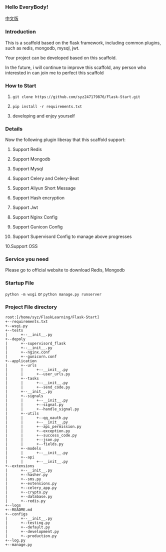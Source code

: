 ### Hello EveryBody!

[中文版](https://github.com/syz247179876/Flask-Scaffold/blob/main/README_CN.md)

### Introduction

This is a scaffold based on the flask framework, including common plugins, such as redis, mongodb, mysql, jwt. 

Your project can be developed based on this scaffold.

In the future, i will continue to improve this scaffold, any person who interested in can join me to perfect this scaffold 


### How to Start

1. `git clone https://github.com/syz247179876/Flask-Start.git`

2. `pip install -r requirements.txt`

3. developing and enjoy yourself

### Details

Now the following plugin liberay that this scaffold support:

1. Support Redis

2. Support Mongodb

3. Support Mysql

3. Support Celery and Celery-Beat

4. Support Aliyun Short Message

5. Support Hash encryption

6. Support Jwt

7. Support Nginx Config

8. Support Gunicon Config

9. Support Supervisord Config to manage above progresses

10.Support OSS

### Service you need

Please go to official website to download Redis, Mongodb

### Startup File

`python -m wsgi` or `python manage.py runserver`

### Project File directory

```shell
root:[/home/syz/FlaskLearning/Flask-Start]
+--requirements.txt
+--wsgi.py
+--tests
|      +--__init__.py
+--depoly
|      +--supervisord_flask
|      +--__init__.py
|      +--nginx.conf
|      +--gunicorn.conf
+--application
|      +--urls
|      |      +--__init__.py
|      |      +--user_urls.py
|      +--tasks
|      |      +--__init__.py
|      |      +--send_code.py
|      +--__init__.py
|      +--signals
|      |      +--__init__.py
|      |      +--signal.py
|      |      +--handle_signal.py
|      +--utils
|      |      +--qq_oauth.py
|      |      +--__init__.py
|      |      +--api_permission.py
|      |      +--exception.py
|      |      +--success_code.py
|      |      +--json.py
|      |      +--fields.py
|      +--models
|      |      +--__init__.py
|      +--api
|      |      +--__init__.py
+--extensions
|      +--__init__.py
|      +--hasher.py
|      +--sms.py
|      +--extensions.py
|      +--celery_app.py
|      +--crypto.py
|      +--database.py
|      +--redis.py
+--logs
+--README.md
+--configs
|      +--__init__.py
|      +--testing.py
|      +--default.py
|      +--development.py
|      +--production.py
+--log.py
+--manage.py
```

